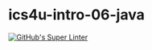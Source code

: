 # ics4u-intro-06-java

[![GitHub's Super Linter](https://github.com/JacksonNaufal/ics4u-intro-06-java/workflows/GitHub's%20Super%20Linter/badge.svg)](https://github.com/JacksonNaufal/ics4u-intro-06-java/actions)

